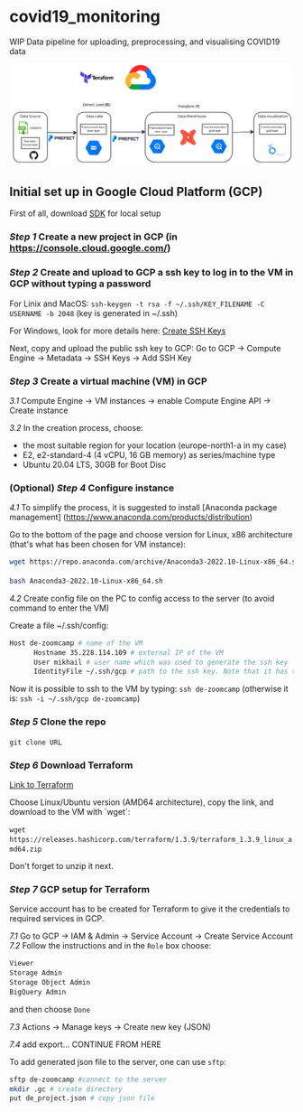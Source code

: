 # covid19_monitoring
WIP Data pipeline for uploading, preprocessing, and visualising COVID19 data 

![Project architecture](images/covid19_monitoring_architecture.png)

## Initial set up in Google Cloud Platform (GCP)

First of all, download [SDK](https://cloud.google.com/sdk/docs/install-sdk) for local setup

### *Step 1* Create a new project in GCP (in https://console.cloud.google.com/)

### *Step 2* Create and upload to GCP a ssh key to log in to the VM in GCP without typing a password

For Linix and MacOS: `ssh-keygen -t rsa -f ~/.ssh/KEY_FILENAME -C USERNAME -b 2048` (key is generated in ~/.ssh)

For Windows, look for more details here: [Create SSH Keys](https://cloud.google.com/compute/docs/connect/create-ssh-keys)

Next, copy and upload the public ssh key to GCP: Go to GCP -> Compute Engine -> Metadata -> SSH Keys -> Add SSH Key

### *Step 3* Create a virtual machine (VM) in GCP
  
  *3.1* Compute Engine -> VM instances -> enable Compute Engine API -> Create instance
  
  *3.2* In the creation process, choose:
  
  - the most suitable region for your location (europe-north1-a in my case)
  - E2, e2-standard-4 (4 vCPU, 16 GB memory) as series/machine type
  - Ubuntu 20.04 LTS, 30GB for Boot Disc

### (Optional) *Step 4* Configure instance

  *4.1* To simplify the process, it is suggested to install [Anaconda package management] (https://www.anaconda.com/products/distribution)

  Go to the bottom of the page and choose version for Linux, x86 architecture (that's what has been chosen for VM instance):

  ```sh
  wget https://repo.anaconda.com/archive/Anaconda3-2022.10-Linux-x86_64.sh

  bash Anaconda3-2022.10-Linux-x86_64.sh
  ```

  *4.2* Create config file on the PC to config access to the server (to avoid command to enter the VM)


  Create a file ~/.ssh/config:

  ```sh
  Host de-zoomcamp # name of the VM
        Hostname 35.228.114.109 # external IP of the VM
        User mikhail # user name which was used to generate the ssh key
        IdentityFile ~/.ssh/gcp # path to the ssh key. Note that it has to be absolute path for Windows
  ```

  Now it is possible to ssh to the VM by typing: `ssh de-zoomcamp` (otherwise it is: `ssh -i ~/.ssh/gcp de-zoomcamp`)

### *Step 5* Clone the repo

`git clone URL`

### *Step 6* Download Terraform 

[Link to Terraform](https://developer.hashicorp.com/terraform/downloads?product_intent=terraform)

Choose Linux/Ubuntu version (AMD64 architecture), copy the link, and download to the VM with ´wget´:

`wget https://releases.hashicorp.com/terraform/1.3.9/terraform_1.3.9_linux_amd64.zip`

Don't forget to unzip it next.

### *Step 7* GCP setup for Terraform

Service account has to be created for Terraform to give it the credentials to required services in GCP.

  *7.1* Go to GCP -> IAM & Admin -> Service Account -> Create Service Account
  *7.2* Follow the instructions and in the `Role` box choose:
  
  ```sh
  Viewer
  Storage Admin
  Storage Object Admin
  BigQuery Admin
  ```
  
  and then choose `Done`
  
  *7.3* Actions -> Manage keys -> Create new key (JSON)
  
  *7.4* add export... CONTINUE FROM HERE
  
To add generated json file to the server, one can use `sftp`: 

```sh
sftp de-zoomcamp #connect to the server
mkdir .gc # create directory
put de_project.json # copy json file

